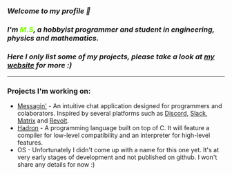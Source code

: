 ### *Welcome to my profile &#x1F44B;*
### *I'm <font color="#77ff00">M.S</font>, a hobbyist programmer and student in engineering, physics and mathematics.*
### *Here I only list some of my projects, please take a look at [my website](https://ms.webd3vs.xyz) for more :)*

---

### Projects I'm working on:
- [Messagin'](https://github.com/messagin) - An intuitive chat application designed for programmers and colaborators. Inspired by several platforms such as [Discord](https://discord.com), [Slack](https://slack.com), [Matrix](https://matrix.org) and [Revolt](https://revolt.chat).
- [Hadron](https://github.com/hadron-lang) - A programming language built on top of C. It will feature a compiler for low-level compatibility and an interpreter for high-level features.
- OS - Unfortunately I didn't come up with a name for this one yet. It's at very early stages of development and not published on github. I won't share any details for now :)
